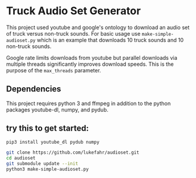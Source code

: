 # Truck Audio Set Generator

This project used youtube and google's ontology to download
an audio set of truck versus non-truck sounds. For basic
usage use `make-simple-audioset.py` which is an example
that downloads 10 truck sounds and 10 non-truck sounds.

Google rate limits downloads from youtube but parallel downloads
via multiple threads significantly improves download speeds. This
is the purpose of the `max_threads` parameter. 

## Dependencies

This project requires python 3 and ffmpeg in addition to the
python packages youtube-dl, numpy, and pydub.


## try this to get started: 

```bash
pip3 install youtube_dl pydub numpy

git clone https://github.com/lukefahr/audioset.git
cd audioset
git submodule update --init
python3 make-simple-audioset.py
```

